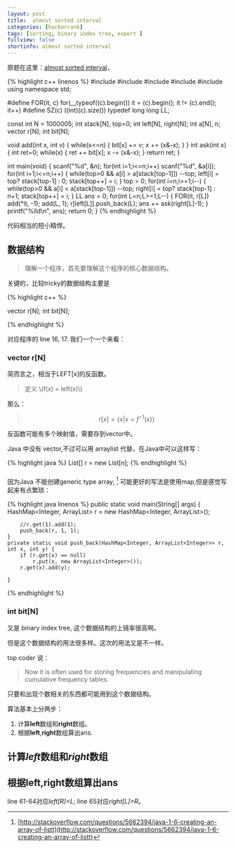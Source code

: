 ```yaml
---
layout: post
title:  almost sorted interval 
categories: [hackerrank]
tags: [sorting, binary index tree, expert ]
fullview: false
shortinfo: almost sorted interval 
---
```


<script type="text/javascript" src="http://cdn.mathjax.org/mathjax/latest/MathJax.js?config=default"></script>


原题在这里：[almost sorted interval](https://www.hackerrank.com/challenges/almost-sorted-interval)，

{% highlight c++ linenos %}
#include <cstdio>
#include <cstring>
#include <cmath>
#include <algorithm>
#include <vector>
using namespace std;

#define FOR(it, c) for(__typeof((c).begin()) it = (c).begin(); it != (c).end(); it++)
#define SZ(c) ((int)(c).size())
typedef long long LL;

const int N = 1000005;
int stack[N], top=0;
int left[N], right[N];
int a[N], n;
vector<int> r[N];
int bit[N];

void add(int x, int v) {
  while(x<=n) { bit[x] += v; x += (x&-x); }
}
int ask(int x) {
  int ret=0;
  while(x) { ret += bit[x]; x -= (x&-x); }
  return ret;
}

int main(void) {
  scanf("%d", &n);
  for(int i=1;i<=n;i++) scanf("%d", &a[i]);
  for(int i=1;i<=n;i++) {
    while(top>0 && a[i] > a[stack[top-1]]) --top;
    left[i] = top? stack[top-1] : 0;
    stack[top++] = i;
  }
  top = 0;
  for(int i=n;i>=1;i--) {
    while(top>0 && a[i] < a[stack[top-1]]) --top;
    right[i] = top? stack[top-1] : n+1;
    stack[top++] = i;
  }
  LL ans = 0;
  for(int L=n;L>=1;L--) {
    FOR(it, r[L]) add(*it, -1);
    add(L, 1);
    r[left[L]].push_back(L);
    ans += ask(right[L]-1);
  }
  printf("%lld\n", ans);
  return 0;
}
{% endhighlight %}

代码相当的短小精悍。

## 数据结构  

>理解一个程序，首先要理解这个程序的核心数据结构。

关键的，比较tricky的数据结构主要是

{% highlight c++ %}

vector<int> r[N];
int bit[N];

{% endhighlight %}

对应程序的 line 16, 17. 我们一个一个来看：

###  vector<int> r[N]

简而言之，相当于LEFT[x]的反函数。

> 定义 \\(f(x) = left(x)\\)

那么： 

> $$ r[x] = \{ x| x = f^{-1}(x) \} $$
  
反函数可能有多个映射值，需要存到vector中。

Java 中没有 vector,不过可以用 arraylist 代替，在Java中可以这样写：

{% highlight java %}
List[] r = new List[n];
{% endhighlight %}
### 

因为Java 不能创建generic type array, [^javaArray] 可能更好的写法是使用map,但是感觉写起来有点繁琐：

{% highlight java linenos %}
public static void main(String[] args) {
		HashMap<Integer, ArrayList<Integer>> r = new HashMap<Integer, ArrayList<Integer>>();
		
		//r.get(1).add(1);
		push_back(r, 1, 1);
	}
	private static void push_back(HashMap<Integer, ArrayList<Integer>> r, int x, int y) {
		if (r.get(x) == null) 
			r.put(x, new ArrayList<Integer>());
		r.get(x).add(y);
		
	}
{% endhighlight %}

### int bit[N]

又是 binary index tree, 这个数据结构的上镜率很高啊。

但是这个数据结构的用法很多样。这次的用法又是不一样。 

top coder 说：

> Now it is often used for storing frequencies and manipulating cumulative frequency tables.

只要和出现个数相关的东西都可能用到这个数据结构。

算法基本上分两步：  
1. 计算**left**数组和**right**数组。  
2. 根据**left**,**right**数组算出ans.

## 计算*left*数组和*right*数组  


## 根据**left**,**right**数组算出ans
line 61-64对应*left[R]<L*; line 65对应*right[L]>R*。


[^javaArray]:[http://stackoverflow.com/questions/5662394/java-1-6-creating-an-array-of-listt](http://stackoverflow.com/questions/5662394/java-1-6-creating-an-array-of-listt)
